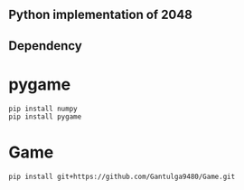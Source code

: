 ## Python implementation of 2048

## Dependency
# pygame
    pip install numpy
    pip install pygame
# Game
    pip install git+https://github.com/Gantulga9480/Game.git